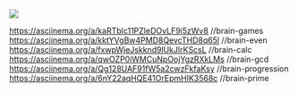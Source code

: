 <a href="https://codeclimate.com/github/DavidDuch0vny/fullstack-javascript-project-44/maintainability">
<img src="https://api.codeclimate.com/v1/badges/992d2016a807d365585a/maintainability" /></a>

https://asciinema.org/a/kaRTblc11PZIeDOvLF9i5zWv8 //brain-games
https://asciinema.org/a/kktYVgBw4PMD8QevcTHD8q65l //brain-even
https://asciinema.org/a/fxwpWjeJskknd9lUkJIrKScsL //brain-calc
https://asciinema.org/a/qwOZP0iWMCuNpOojYgzRXkLMs //brain-gcd
https://asciinema.org/a/Qg128UAF91fW5a2cwzFkfaKsy //brain-progression
https://asciinema.org/a/6nY22aqHQE41OrEpmHIK3568c //brain-prime